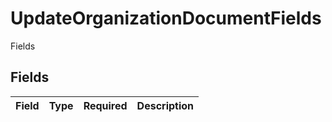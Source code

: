 # UpdateOrganizationDocumentFields

Fields


## Fields

| Field       | Type        | Required    | Description |
| ----------- | ----------- | ----------- | ----------- |